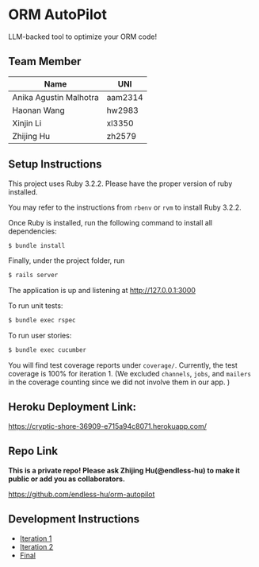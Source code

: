 # ORM AutoPilot

LLM-backed tool to optimize your ORM code!

## Team Member

|     Name                |     UNI     |
| ----------------------- | ----------- |
| Anika Agustin Malhotra  |  aam2314    |
| Haonan Wang             |  hw2983     |
| Xinjin Li               |  xl3350     |
| Zhijing Hu              |  zh2579     |


## Setup Instructions

This project uses Ruby 3.2.2. Please have the proper version of ruby installed.

You may refer to the instructions from `rbenv` or `rvm` to install Ruby 3.2.2.

Once Ruby is installed, run the following command to install all dependencies:

```bash
$ bundle install
```

Finally, under the project folder, run

```bash
$ rails server
```

The application is up and listening at http://127.0.0.1:3000

To run unit tests:

```bash
$ bundle exec rspec
```

To run user stories:

```bash
$ bundle exec cucumber
```

You will find test coverage reports under `coverage/`. Currently, the test coverage is 100% for iteration 1. (We excluded `channels`, `jobs`, and `mailers` in the coverage counting since we did not involve them in our app. )

## Heroku Deployment Link:

https://cryptic-shore-36909-e715a94c8071.herokuapp.com/

## Repo Link

**This is a private repo! Please ask Zhijing Hu(@endless-hu) to make it public or add you as collaborators.**

https://github.com/endless-hu/orm-autopilot

## Development Instructions

- [Iteration 1](./docs/iter1.md)
- [Iteration 2](./docs/iter2.md)
- [Final](./docs/final.md)

